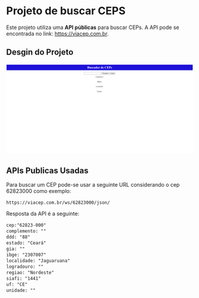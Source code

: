 # Projeto de buscar CEPS

Este projeto utiliza uma **API públicas** para buscar CEPs. A API pode se encontrada no link: https://viacep.com.br.

## Desgin do Projeto

![alt text](image.png)

## APIs Publicas Usadas

Para buscar um CEP pode-se usar a seguinte URL considerando o cep 62823000 como exemplo:
```
https://viacep.com.br/ws/62823000/json/
```
Resposta da API é a seguinte:
```
cep:"62823-000"
complemento: ""
ddd: "88"
estado: "Ceará"
gia: ""
ibge: "2307007"
localidade: "Jaguaruana"
logradouro: ""
regiao: "Nordeste"
siafi: "1441"
uf: "CE"
unidade: ""
```